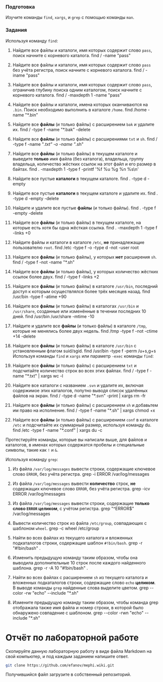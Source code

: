 ### Подготовка

Изучите команды `find`, `xargs`, и `grep` с помощью команды `man`.

### Задания

Используя команду `find`:

1. Найдите все файлы и каталоги, имя которых содержит слово `pass`, поиск начните с корневого каталога.
 find / -name "pass"
2. Найдите все файлы и каталоги, имя которых содержит слово `pass` без учёта регистра, поиск начните с корневого каталога.
 find / -iname "pass"
3. Найдите все файлы и каталоги, имя которых содержит слово `pass`, ограничив глубину поиска одним каталогом, поиск начните с корневого каталога.
find / -maxdepth 1 -name "pass"
4. Найдите все файлы и каталоги, имена которых оканчиваются на `.bin`. Поиск необходимо выполнить в каталоге `/home`.
 find /home -name "*.bin"
5. Найдите все **файлы** (и только файлы) с расширением `bak` и удалите их.
 find / -type f -name "*.bak" -delete
6. Найдите все **файлы** (и только файлы) с расширениями `txt` и `sh`.
 find / -type f -name "*.txt" -o -name "*.sh"
7. Найдите все **файлы** (и только файлы) в текущем каталоге и выведите **только** имя файла (без каталога), владельца, группу владельца, количество жёстких ссылок на этот файл и его размер в байтах.
find . -maxdepth 1 -type f -printf '%f %u %g %n %s\n'
8. Найдите все пустые **каталоги** в текущем каталоге.
find . -type d -empty
9. Найдите все пустые **каталоги** в текущем каталоге и удалите их.
find . -type d -empty -delete
10. Найдите и удалите все пустые **файлы** (и только файлы).
find . -type f -empty -delete
11. Найдите все **файлы** (и только файлы) в текущем каталоге, на которые есть хотя бы одна жёсткая ссылка.
find . -maxdepth 1 -type f -links +0
12. Найдите файлы и каталоги в каталоге `/etc`, **не** принадлежащие пользователю `root`.
find /etc -type f -o -type d -not -user root
13. Найдите все **файлы** (и только файлы), у которых **нет** расширения `sh`.
 find / -type f -not -name "*.sh"
14. Найдите все **файлы** (и только файлы), у которых количество жёстких ссылок более двух.
find / -type f -links +2
15. Найдите все **файлы** (и только файлы) в каталоге `/usr/bin`, последний доступ к которым осуществлялся более трёх месяцев назад.
find /usr/bin -type f -atime +90
16. Найдите все **файлы** (и только файлы) в каталогах `/usr/bin` и `/usr/share`, созданные или изменённые в течении последних 10 дней.
find /usr/bin /usr/share -mtime -10
17. Найдите и удалите все **файлы** (и только файлы) в каталоге `/tmp`, которые не менялись более двух недель.
find /tmp -type f -not -ctime +14 -delete
18. Найдите все **файлы** (и только файлы) в каталоге `/usr/bin` с установленным флагом suid/sgid.
find /usr/bin -type f -perm /u+s,g+s
Используя команды `find` и `xargs` или параметр `-exec` команды `find`:

1. Найдите все **файлы** (и только файлы) с расширением `txt` и подсчитайте количество строк во всех этих файлах.
    find / -type f -name "*.txt" | xargs wc -l
 
2. Найдите все каталоги с названием `.svn` и удалите их, включая содержимое этих каталогов, попутно выводя список удалённых файлов на экран.
    find / -type d -name "*.svn" -print | xargs rm -fr
 
3. Найдите все **файлы** (и только файлы) с расширением `sh` и добавьтем им право на исполнение.
    find / -type f -name "*.sh" | xargs chmod +x
 
4. Найдите все **файлы** (и только файлы) с расширением `conf` в каталоге `/etc` и подсчитайте их суммарный размер, используя команду du.
    find /etc -type f -name "*.conf" | xargs du -c

Протестируйте команды, которые вы написали выше, для файлов и каталогов, в именах которых содержатся пробелы и специальные символы, такие как `!` и `&`.


Используя команду `grep`:

1. Из файла `/var/log/messages` вывести строки, содержащие ключевое слово `ERROR`, без учёта регистра.
grep -i ERROR /var/log/messages

2. Из файла `/var/log/messages` вывести **количество** строк, **не** содержащих ключевое слово `ERROR`, без учёта регистра.
grep -icv ERROR /var/log/messages

3. Из файла `/var/log/messages` вывести строки, содержащие **только слово `ERROR` целиком**, с учётом регистра.
grep "^ERROR$" /var/log/messages

4. Вывести количество строк из файла `/etc/group`, совпадающих с шаблоном `wheel`.
grep -c wheel /etc/group

5. Найти во всех файлах из текущего каталога и вложенных подкаталогов строки, содержащие шаблон `#!bin/bash`.
grep -r "#!bin/bash" .

6. Изменить предыдущую команду таким образом, чтобы она выводила дополнительные 10 строк после каждого найденного шаблона.
grep -r -A 10 "#!bin/bash" .

7. Найти во всех файлах с расширением `sh` из текущего каталога и вложенных подкаталогов строки, содержащие слово `echo` **целиком**. В выводе команды `grep` найденные слова выделите цветом.
grep --color -rw "echo" --include "*.sh"

8. Измените предыдущую команду таким образом, чтобы команда grep отображала также имя файла и номер строки, в которой было обнаружено совпадение с шаблоном.
grep --color -rwn "echo" --include "*.sh"

# Отчёт по лабораторной работе

Скопируйте данную лабораторную работу в виде файла Markdown на свой компьютер, и под каждым заданием напишите ответ.

```sh
git clone https://github.com/efanov/mephi.wiki.git
```

Получившийся файл загрузите в собственный репозиторий.
